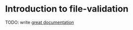 # Introduction to file-validation

TODO: write [great documentation](http://jacobian.org/writing/what-to-write/)
